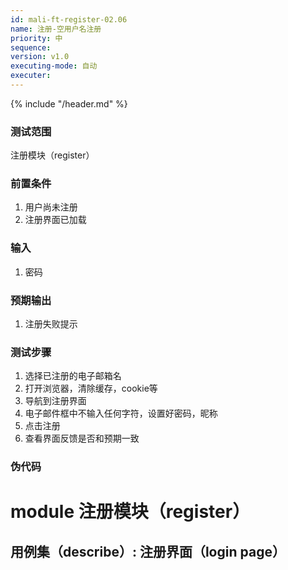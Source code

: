 ```yaml
---
id: mali-ft-register-02.06
name: 注册-空用户名注册
priority: 中
sequence: 
version: v1.0
executing-mode: 自动
executer: 
---
```


{% include "/header.md" %}

### 测试范围
  注册模块（register）

### 前置条件
1. 用户尚未注册
2. 注册界面已加载

### 输入
1. 密码

### 预期输出
1. 注册失败提示


### 测试步骤
  1. 选择已注册的电子邮箱名
  2. 打开浏览器，清除缓存，cookie等
  3. 导航到注册界面
  4. 电子邮件框中不输入任何字符，设置好密码，昵称
  5. 点击注册
  6. 查看界面反馈是否和预期一致


### 伪代码

# module 注册模块（register）
## 用例集（describe）:  注册界面（login page）
